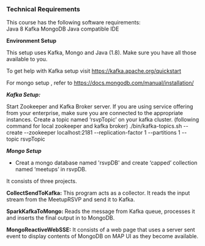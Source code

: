 
### Technical Requirements
This course has the following software requirements:<br/>
Java 8
Kafka
MongoDB
Java compatible IDE

__Environment Setup__

This setup uses Kafka, Mongo and Java (1.8). Make sure you have all those available to you.

To get help with Kafka setup visit https://kafka.apache.org/quickstart

For mongo setup , refer to https://docs.mongodb.com/manual/installation/


___Kafka Setup:___

Start Zookeeper and Kafka Broker server. If you are using service offering from your enterprise, make sure you are connected to the appropriate instances.
Create a topic named ‘rsvpTopic’ on your kafka cluster. (following command for local zookeeper and kafka broker)
./bin/kafka-topics.sh --create --zookeeper localhost:2181 --replication-factor 1 --partitions 1 --topic rsvpTopic

___Mongo Setup___
* Creat a mongo database named 'rsvpDB' and create ‘capped’ collection named ‘meetups’ in  rsvpDB.


It consists of three projects.


__CollectSendToKafka:__
This program acts as a collector. It reads the input stream from the MeetupRSVP and send it to Kafka.

__SparkKafkaToMongo:__
Reads the message from Kafka queue, processes it and inserts the final output in to MongoDB.

__MongoReactiveWebSSE:__
It consists of a web page that uses a server sent event to display contents of MongoDB on MAP UI as they become available.

